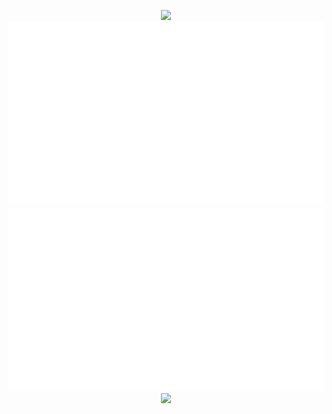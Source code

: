 <p align="center">
  <img src="https://github-readme-stackoverflow.vercel.app/?userID=3290623">
  </br>
  <img src="https://github.com/mlostekk/github-stats/blob/master/generated/overview.svg">
  <img src="https://github.com/mlostekk/github-stats/blob/master/generated/languages.svg">
  </br>
  <img src="http://github-readme-streak-stats.herokuapp.com?user=mlostekk&theme=dark&date_format=M%20j%5B%2C%20Y%5D">
</p>


<!--
**mlostekk/mlostekk** is a ✨ _special_ ✨ repository because its `README.md` (this file) appears on your GitHub profile.

Here are some ideas to get you started:

- 🔭 I’m currently working on ...
- 🌱 I’m currently learning ...
- 👯 I’m looking to collaborate on ...
- 🤔 I’m looking for help with ...
- 💬 Ask me about ...
- 📫 How to reach me: ...
- 😄 Pronouns: ...
- ⚡ Fun fact: ...
-->
